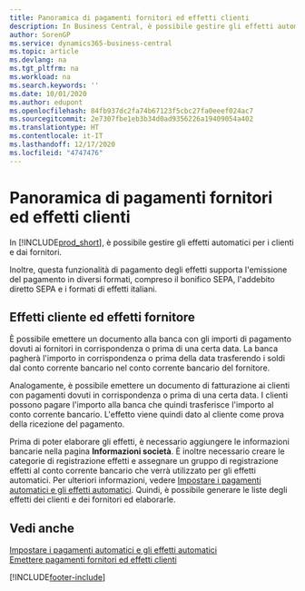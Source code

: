 ```yaml
---
title: Panoramica di pagamenti fornitori ed effetti clienti
description: In Business Central, è possibile gestire gli effetti automatici per i clienti e dai fornitori.
author: SorenGP
ms.service: dynamics365-business-central
ms.topic: article
ms.devlang: na
ms.tgt_pltfrm: na
ms.workload: na
ms.search.keywords: ''
ms.date: 10/01/2020
ms.author: edupont
ms.openlocfilehash: 84fb937dc2fa74b67123f5cbc27fa0eeef024ac7
ms.sourcegitcommit: 2e7307fbe1eb3b34d0ad9356226a19409054a402
ms.translationtype: HT
ms.contentlocale: it-IT
ms.lasthandoff: 12/17/2020
ms.locfileid: "4747476"
---
```

# <a name="vendor-payments-and-customer-bills-overview"></a>Panoramica di pagamenti fornitori ed effetti clienti
In [!INCLUDE[prod_short](../../includes/prod_short.md)], è possibile gestire gli effetti automatici per i clienti e dai fornitori.  

Inoltre, questa funzionalità di pagamento degli effetti supporta l'emissione del pagamento in diversi formati, compreso il bonifico SEPA, l'addebito diretto SEPA e i formati di effetti italiani.  

## <a name="customer-bills-and-vendor-bills"></a>Effetti cliente ed effetti fornitore  
È possibile emettere un documento alla banca con gli importi di pagamento dovuti ai fornitori in corrispondenza o prima di una certa data. La banca pagherà l'importo in corrispondenza o prima della data trasferendo i soldi dal conto corrente bancario nel conto corrente bancario del fornitore.  

Analogamente, è possibile emettere un documento di fatturazione ai clienti con pagamenti dovuti in corrispondenza o prima di una certa data. I clienti possono pagare l'importo alla banca che quindi trasferisce l'importo al conto corrente bancario. L'effetto viene quindi dato al cliente come prova della ricezione del pagamento.  

Prima di poter elaborare gli effetti, è necessario aggiungere le informazioni bancarie nella pagina **Informazioni società**. È inoltre necessario creare le categorie di registrazione effetti e assegnare un gruppo di registrazione effetti al conto corrente bancario che verrà utilizzato per gli effetti automatici. Per ulteriori informazioni, vedere [Impostare i pagamenti automatici e gli effetti automatici](how-to-set-up-automatic-payments-and-automatic-bills.md). Quindi, è possibile generare le liste degli effetti dei clienti e dei fornitori ed elaborarle.

## <a name="see-also"></a>Vedi anche  
 [Impostare i pagamenti automatici e gli effetti automatici](how-to-set-up-automatic-payments-and-automatic-bills.md)   
  [Emettere pagamenti fornitori ed effetti clienti](how-to-issue-vendor-payments-and-customer-bills.md)


[!INCLUDE[footer-include](../../includes/footer-banner.md)]